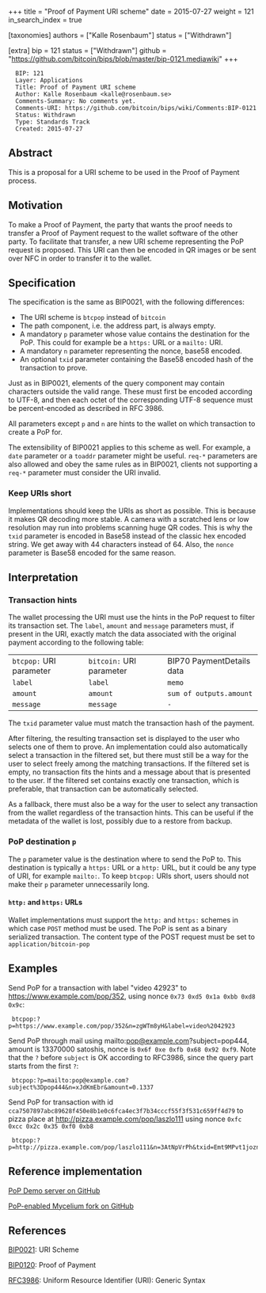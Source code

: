 +++
title = "Proof of Payment URI scheme"
date = 2015-07-27
weight = 121
in_search_index = true

[taxonomies]
authors = ["Kalle Rosenbaum"]
status = ["Withdrawn"]

[extra]
bip = 121
status = ["Withdrawn"]
github = "https://github.com/bitcoin/bips/blob/master/bip-0121.mediawiki"
+++

``` 
  BIP: 121
  Layer: Applications
  Title: Proof of Payment URI scheme
  Author: Kalle Rosenbaum <kalle@rosenbaum.se>
  Comments-Summary: No comments yet.
  Comments-URI: https://github.com/bitcoin/bips/wiki/Comments:BIP-0121
  Status: Withdrawn
  Type: Standards Track
  Created: 2015-07-27
```

## Abstract

This is a proposal for a URI scheme to be used in the Proof of Payment
process.

## Motivation

To make a Proof of Payment, the party that wants the proof needs to
transfer a Proof of Payment request to the wallet software of the other
party. To facilitate that transfer, a new URI scheme representing the
PoP request is proposed. This URI can then be encoded in QR images or be
sent over NFC in order to transfer it to the wallet.

## Specification

The specification is the same as BIP0021, with the following
differences:

  - The URI scheme is `btcpop` instead of `bitcoin`
  - The path component, i.e. the address part, is always empty.
  - A mandatory `p` parameter whose value contains the destination for
    the PoP. This could for example be a `https:` URL or a `mailto:`
    URI.
  - A mandatory `n` parameter representing the nonce, base58 encoded.
  - An optional `txid` parameter containing the Base58 encoded hash of
    the transaction to prove.

Just as in BIP0021, elements of the query component may contain
characters outside the valid range. These must first be encoded
according to UTF-8, and then each octet of the corresponding UTF-8
sequence must be percent-encoded as described in RFC 3986.

All parameters except `p` and `n` are hints to the wallet on which
transaction to create a PoP for.

The extensibility of BIP0021 applies to this scheme as well. For
example, a `date` parameter or a `toaddr` parameter might be useful.
`req-*` parameters are also allowed and obey the same rules as in
BIP0021, clients not supporting a `req-*` parameter must consider the
URI invalid.

### Keep URIs short

Implementations should keep the URIs as short as possible. This is
because it makes QR decoding more stable. A camera with a scratched lens
or low resolution may run into problems scanning huge QR codes. This is
why the `txid` parameter is encoded in Base58 instead of the classic hex
encoded string. We get away with 44 characters instead of 64. Also, the
`nonce` parameter is Base58 encoded for the same reason.

## Interpretation

### Transaction hints

The wallet processing the URI must use the hints in the PoP request to
filter its transaction set. The `label`, `amount` and `message`
parameters must, if present in the URI, exactly match the data
associated with the original payment according to the following table:

|                         |                          |                           |
| ----------------------- | ------------------------ | ------------------------- |
| `btcpop:` URI parameter | `bitcoin:` URI parameter | BIP70 PaymentDetails data |
| `label`                 | `label`                  | `memo`                    |
| `amount`                | `amount`                 | `sum of outputs.amount`   |
| `message`               | `message`                | `-`                       |

The `txid` parameter value must match the transaction hash of the
payment.

After filtering, the resulting transaction set is displayed to the user
who selects one of them to prove. An implementation could also
automatically select a transaction in the filtered set, but there must
still be a way for the user to select freely among the matching
transactions. If the filtered set is empty, no transaction fits the
hints and a message about that is presented to the user. If the filtered
set contains exactly one transaction, which is preferable, that
transaction can be automatically selected.

As a fallback, there must also be a way for the user to select any
transaction from the wallet regardless of the transaction hints. This
can be useful if the metadata of the wallet is lost, possibly due to a
restore from backup.

### PoP destination `p`

The `p` parameter value is the destination where to send the PoP to.
This destination is typically a `https:` URL or a `http:` URL, but it
could be any type of URI, for example `mailto:`. To keep `btcpop:` URIs
short, users should not make their `p` parameter unnecessarily long.

#### `http:` and `https:` URLs

Wallet implementations must support the `http:` and `https:` schemes in
which case `POST` method must be used. The PoP is sent as a binary
serialized transaction. The content type of the POST request must be set
to `application/bitcoin-pop`

## Examples

Send PoP for a transaction with label "video 42923" to
https://www.example.com/pop/352, using nonce
`0x73 0xd5 0x1a 0xbb 0xd8 0x9c`:

``` 
 btcpop:?p=https://www.example.com/pop/352&n=zgWTm8yH&label=video%2042923
```

Send PoP through mail using mailto:pop@example.com?subject=pop444,
amount is 13370000 satoshis, nonce is `0x6f 0xe 0xfb 0x68 0x92 0xf9`.
Note that the `?` before `subject` is OK according to RFC3986, since the
query part starts from the first `?`:

``` 
 btcpop:?p=mailto:pop@example.com?subject%3Dpop444&n=xJdKmEbr&amount=0.1337
```

Send PoP for transaction with id
`cca7507897abc89628f450e8b1e0c6fca4ec3f7b34cccf55f3f531c659ff4d79` to
pizza place at http://pizza.example.com/pop/laszlo111 using nonce
`0xfc 0xcc 0x2c 0x35 0xf0 0xb8`

``` 
 btcpop:?p=http://pizza.example.com/pop/laszlo111&n=3AtNpVrPh&txid=Emt9MPvt1joznqHy5eEHkNtcuQuYWXzYJBQZN6BJm6NL
```

## Reference implementation

[PoP Demo server on GitHub](https://github.com/kallerosenbaum/poppoc)

[PoP-enabled Mycelium fork on
GitHub](https://github.com/kallerosenbaum/wallet)

## References

[BIP0021](https://github.com/bitcoin/bips/blob/master/bip-0021.mediawiki):
URI Scheme

[BIP0120](https://github.com/bitcoin/bips/blob/master/bip-0120.mediawiki):
Proof of Payment

[RFC3986](https://www.ietf.org/rfc/rfc3986.txt): Uniform Resource
Identifier (URI): Generic Syntax
